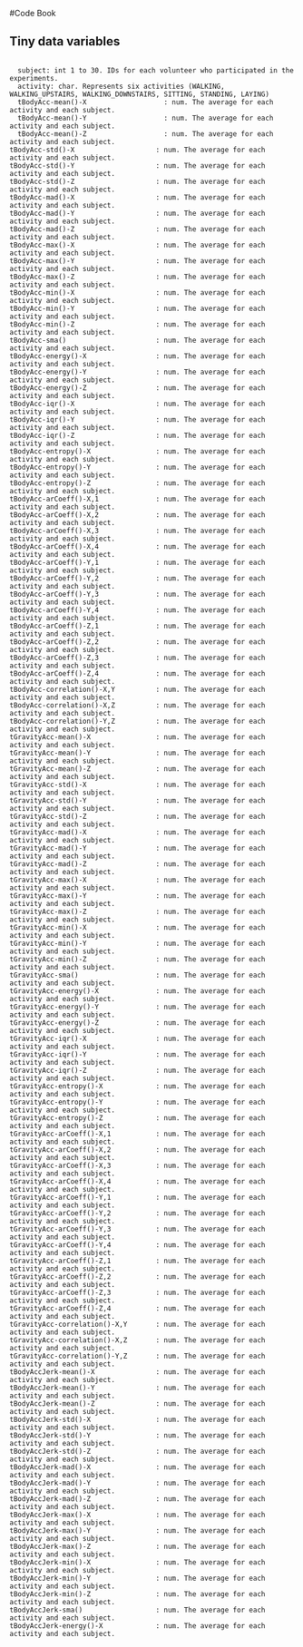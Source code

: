 #Code Book

## Tiny data variables
<code>
  subject: int 1 to 30. IDs for each volunteer who participated in the experiments.
  activity: char. Represents six activities (WALKING, WALKING_UPSTAIRS, WALKING_DOWNSTAIRS, SITTING, STANDING, LAYING)
  tBodyAcc-mean()-X                   : num. The average for each activity and each subject.
  tBodyAcc-mean()-Y                   : num. The average for each activity and each subject.
  tBodyAcc-mean()-Z                   : num. The average for each activity and each subject.
tBodyAcc-std()-X                    : num. The average for each activity and each subject.
tBodyAcc-std()-Y                    : num. The average for each activity and each subject.
tBodyAcc-std()-Z                    : num. The average for each activity and each subject.
tBodyAcc-mad()-X                    : num. The average for each activity and each subject.
tBodyAcc-mad()-Y                    : num. The average for each activity and each subject.
tBodyAcc-mad()-Z                    : num. The average for each activity and each subject.
tBodyAcc-max()-X                    : num. The average for each activity and each subject.
tBodyAcc-max()-Y                    : num. The average for each activity and each subject.
tBodyAcc-max()-Z                    : num. The average for each activity and each subject.
tBodyAcc-min()-X                    : num. The average for each activity and each subject.
tBodyAcc-min()-Y                    : num. The average for each activity and each subject.
tBodyAcc-min()-Z                    : num. The average for each activity and each subject.
tBodyAcc-sma()                      : num. The average for each activity and each subject.
tBodyAcc-energy()-X                 : num. The average for each activity and each subject.
tBodyAcc-energy()-Y                 : num. The average for each activity and each subject.
tBodyAcc-energy()-Z                 : num. The average for each activity and each subject.
tBodyAcc-iqr()-X                    : num. The average for each activity and each subject.
tBodyAcc-iqr()-Y                    : num. The average for each activity and each subject.
tBodyAcc-iqr()-Z                    : num. The average for each activity and each subject.
tBodyAcc-entropy()-X                : num. The average for each activity and each subject.
tBodyAcc-entropy()-Y                : num. The average for each activity and each subject.
tBodyAcc-entropy()-Z                : num. The average for each activity and each subject.
tBodyAcc-arCoeff()-X,1              : num. The average for each activity and each subject.
tBodyAcc-arCoeff()-X,2              : num. The average for each activity and each subject.
tBodyAcc-arCoeff()-X,3              : num. The average for each activity and each subject.
tBodyAcc-arCoeff()-X,4              : num. The average for each activity and each subject.
tBodyAcc-arCoeff()-Y,1              : num. The average for each activity and each subject.
tBodyAcc-arCoeff()-Y,2              : num. The average for each activity and each subject.
tBodyAcc-arCoeff()-Y,3              : num. The average for each activity and each subject.
tBodyAcc-arCoeff()-Y,4              : num. The average for each activity and each subject.
tBodyAcc-arCoeff()-Z,1              : num. The average for each activity and each subject.
tBodyAcc-arCoeff()-Z,2              : num. The average for each activity and each subject.
tBodyAcc-arCoeff()-Z,3              : num. The average for each activity and each subject.
tBodyAcc-arCoeff()-Z,4              : num. The average for each activity and each subject.
tBodyAcc-correlation()-X,Y          : num. The average for each activity and each subject.
tBodyAcc-correlation()-X,Z          : num. The average for each activity and each subject.
tBodyAcc-correlation()-Y,Z          : num. The average for each activity and each subject.
tGravityAcc-mean()-X                : num. The average for each activity and each subject.
tGravityAcc-mean()-Y                : num. The average for each activity and each subject.
tGravityAcc-mean()-Z                : num. The average for each activity and each subject.
tGravityAcc-std()-X                 : num. The average for each activity and each subject.
tGravityAcc-std()-Y                 : num. The average for each activity and each subject.
tGravityAcc-std()-Z                 : num. The average for each activity and each subject.
tGravityAcc-mad()-X                 : num. The average for each activity and each subject.
tGravityAcc-mad()-Y                 : num. The average for each activity and each subject.
tGravityAcc-mad()-Z                 : num. The average for each activity and each subject.
tGravityAcc-max()-X                 : num. The average for each activity and each subject.
tGravityAcc-max()-Y                 : num. The average for each activity and each subject.
tGravityAcc-max()-Z                 : num. The average for each activity and each subject.
tGravityAcc-min()-X                 : num. The average for each activity and each subject.
tGravityAcc-min()-Y                 : num. The average for each activity and each subject.
tGravityAcc-min()-Z                 : num. The average for each activity and each subject.
tGravityAcc-sma()                   : num. The average for each activity and each subject.
tGravityAcc-energy()-X              : num. The average for each activity and each subject.
tGravityAcc-energy()-Y              : num. The average for each activity and each subject.
tGravityAcc-energy()-Z              : num. The average for each activity and each subject.
tGravityAcc-iqr()-X                 : num. The average for each activity and each subject.
tGravityAcc-iqr()-Y                 : num. The average for each activity and each subject.
tGravityAcc-iqr()-Z                 : num. The average for each activity and each subject.
tGravityAcc-entropy()-X             : num. The average for each activity and each subject.
tGravityAcc-entropy()-Y             : num. The average for each activity and each subject.
tGravityAcc-entropy()-Z             : num. The average for each activity and each subject.
tGravityAcc-arCoeff()-X,1           : num. The average for each activity and each subject.
tGravityAcc-arCoeff()-X,2           : num. The average for each activity and each subject.
tGravityAcc-arCoeff()-X,3           : num. The average for each activity and each subject.
tGravityAcc-arCoeff()-X,4           : num. The average for each activity and each subject.
tGravityAcc-arCoeff()-Y,1           : num. The average for each activity and each subject.
tGravityAcc-arCoeff()-Y,2           : num. The average for each activity and each subject.
tGravityAcc-arCoeff()-Y,3           : num. The average for each activity and each subject.
tGravityAcc-arCoeff()-Y,4           : num. The average for each activity and each subject.
tGravityAcc-arCoeff()-Z,1           : num. The average for each activity and each subject.
tGravityAcc-arCoeff()-Z,2           : num. The average for each activity and each subject.
tGravityAcc-arCoeff()-Z,3           : num. The average for each activity and each subject.
tGravityAcc-arCoeff()-Z,4           : num. The average for each activity and each subject.
tGravityAcc-correlation()-X,Y       : num. The average for each activity and each subject.
tGravityAcc-correlation()-X,Z       : num. The average for each activity and each subject.
tGravityAcc-correlation()-Y,Z       : num. The average for each activity and each subject.
tBodyAccJerk-mean()-X               : num. The average for each activity and each subject.
tBodyAccJerk-mean()-Y               : num. The average for each activity and each subject.
tBodyAccJerk-mean()-Z               : num. The average for each activity and each subject.
tBodyAccJerk-std()-X                : num. The average for each activity and each subject.
tBodyAccJerk-std()-Y                : num. The average for each activity and each subject.
tBodyAccJerk-std()-Z                : num. The average for each activity and each subject.
tBodyAccJerk-mad()-X                : num. The average for each activity and each subject.
tBodyAccJerk-mad()-Y                : num. The average for each activity and each subject.
tBodyAccJerk-mad()-Z                : num. The average for each activity and each subject.
tBodyAccJerk-max()-X                : num. The average for each activity and each subject.
tBodyAccJerk-max()-Y                : num. The average for each activity and each subject.
tBodyAccJerk-max()-Z                : num. The average for each activity and each subject.
tBodyAccJerk-min()-X                : num. The average for each activity and each subject.
tBodyAccJerk-min()-Y                : num. The average for each activity and each subject.
tBodyAccJerk-min()-Z                : num. The average for each activity and each subject.
tBodyAccJerk-sma()                  : num. The average for each activity and each subject.
tBodyAccJerk-energy()-X             : num. The average for each activity and each subject.
</code>
